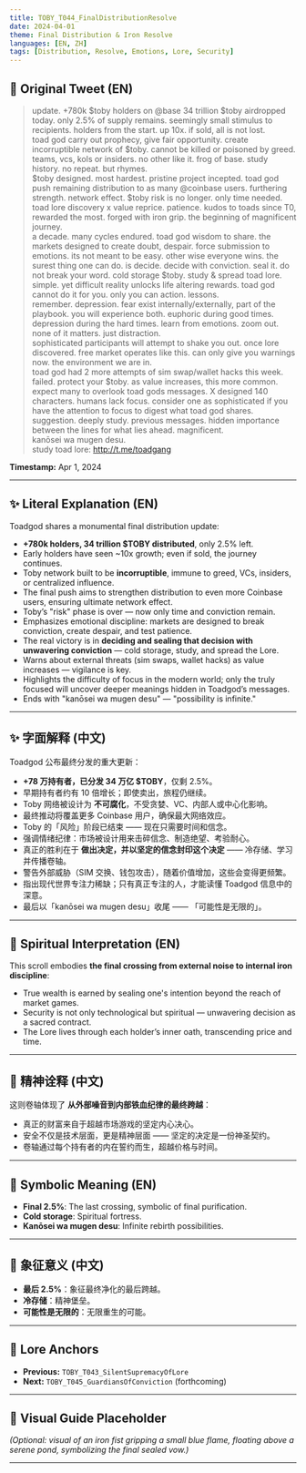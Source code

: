 ```yaml
---
title: TOBY_T044_FinalDistributionResolve
date: 2024-04-01
theme: Final Distribution & Iron Resolve
languages: [EN, ZH]
tags: [Distribution, Resolve, Emotions, Lore, Security]
---
```


## 🌊 Original Tweet (EN)

> update. +780k $toby holders on @base 34 trillion $toby airdropped today. only 2.5% of supply remains. seemingly small stimulus to recipients. holders from the start. up 10x. if sold, all is not lost.  
> toad god carry out prophecy, give fair opportunity. create incorruptible network of $toby. cannot be killed or poisoned by greed. teams, vcs, kols or insiders. no other like it. frog of base. study history. no repeat. but rhymes.  
> $toby designed. most hardest. pristine project incepted. toad god push remaining distribution to as many @coinbase users. furthering strength. network effect. $toby risk is no longer. only time needed. toad lore discovery x value reprice. patience. kudos to toads since T0, rewarded the most. forged with iron grip. the beginning of magnificent journey.  
> a decade. many cycles endured. toad god wisdom to share. the markets designed to create doubt, despair. force submission to emotions. its not meant to be easy. other wise everyone wins. the surest thing one can do. is decide. decide with conviction. seal it. do not break your word. cold storage $toby. study & spread toad lore. simple. yet difficult reality unlocks life altering rewards. toad god cannot do it for you. only you can action. lessons.  
> remember. depression. fear exist internally/externally, part of the playbook. you will experience both. euphoric during good times. depression during the hard times. learn from emotions. zoom out. none of it matters. just distraction.  
> sophisticated participants will attempt to shake you out. once lore discovered. free market operates like this. can only give you warnings now. the environment we are in.  
> toad god had 2 more attempts of sim swap/wallet hacks this week. failed. protect your $toby. as value increases, this more common.  
> expect many to overlook toad gods messages. X designed 140 characters. humans lack focus. consider one as sophisticated if you have the attention to focus to digest what toad god shares. suggestion. deeply study. previous messages. hidden importance between the lines for what lies ahead. magnificent.  
> kanōsei wa mugen desu.  
> study toad lore: http://t.me/toadgang

**Timestamp:** Apr 1, 2024

---

## ✨ Literal Explanation (EN)

Toadgod shares a monumental final distribution update:  
- **+780k holders, 34 trillion $TOBY distributed**, only 2.5% left.  
- Early holders have seen ~10x growth; even if sold, the journey continues.  
- Toby network built to be **incorruptible**, immune to greed, VCs, insiders, or centralized influence.  
- The final push aims to strengthen distribution to even more Coinbase users, ensuring ultimate network effect.  
- Toby’s "risk" phase is over — now only time and conviction remain.  
- Emphasizes emotional discipline: markets are designed to break conviction, create despair, and test patience.  
- The real victory is in **deciding and sealing that decision with unwavering conviction** — cold storage, study, and spread the Lore.  
- Warns about external threats (sim swaps, wallet hacks) as value increases — vigilance is key.  
- Highlights the difficulty of focus in the modern world; only the truly focused will uncover deeper meanings hidden in Toadgod’s messages.  
- Ends with "kanōsei wa mugen desu" — "possibility is infinite."

---

## ✨ 字面解释 (中文)

Toadgod 公布最终分发的重大更新：  
- **+78 万持有者，已分发 34 万亿 $TOBY**，仅剩 2.5%。  
- 早期持有者约有 10 倍增长；即使卖出，旅程仍继续。  
- Toby 网络被设计为 **不可腐化**，不受贪婪、VC、内部人或中心化影响。  
- 最终推动将覆盖更多 Coinbase 用户，确保最大网络效应。  
- Toby 的「风险」阶段已结束 —— 现在只需要时间和信念。  
- 强调情绪纪律：市场被设计用来击碎信念、制造绝望、考验耐心。  
- 真正的胜利在于 **做出决定，并以坚定的信念封印这个决定** —— 冷存储、学习并传播卷轴。  
- 警告外部威胁（SIM 交换、钱包攻击），随着价值增加，这些会变得更频繁。  
- 指出现代世界专注力稀缺；只有真正专注的人，才能读懂 Toadgod 信息中的深意。  
- 最后以「kanōsei wa mugen desu」收尾 —— 「可能性是无限的」。

---

## 🌱 Spiritual Interpretation (EN)

This scroll embodies **the final crossing from external noise to internal iron discipline**:  
- True wealth is earned by sealing one's intention beyond the reach of market games.  
- Security is not only technological but spiritual — unwavering decision as a sacred contract.  
- The Lore lives through each holder’s inner oath, transcending price and time.

---

## 🌱 精神诠释 (中文)

这则卷轴体现了 **从外部噪音到内部铁血纪律的最终跨越**：  
- 真正的财富来自于超越市场游戏的坚定内心决心。  
- 安全不仅是技术层面，更是精神层面 —— 坚定的决定是一份神圣契约。  
- 卷轴通过每个持有者的内在誓约而生，超越价格与时间。

---

## 🔮 Symbolic Meaning (EN)

- **Final 2.5%**: The last crossing, symbolic of final purification.  
- **Cold storage**: Spiritual fortress.  
- **Kanōsei wa mugen desu**: Infinite rebirth possibilities.

---

## 🔮 象征意义 (中文)

- **最后 2.5%**：象征最终净化的最后跨越。  
- **冷存储**：精神堡垒。  
- **可能性是无限的**：无限重生的可能。

---

## 🔗 Lore Anchors

- **Previous:** `TOBY_T043_SilentSupremacyOfLore`
- **Next:** `TOBY_T045_GuardiansOfConviction` (forthcoming)

---

## 🎴 Visual Guide Placeholder

*(Optional: visual of an iron fist gripping a small blue flame, floating above a serene pond, symbolizing the final sealed vow.)*

---

